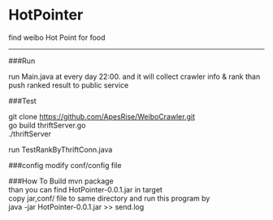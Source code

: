 HotPointer
==========

find weibo Hot Point for food

---

###Run

run Main.java at every day 22:00. and it will collect crawler info & rank than push ranked result to public service

###Test

git clone https://github.com/ApesRise/WeiboCrawler.git  
go build thriftServer.go  
./thriftServer  
  
run TestRankByThriftConn.java  

###config
modify conf/config file

###How To Build
mvn package  
than you can find HotPointer-0.0.1.jar in target  
copy jar,conf/ file to same directory and run this program by   
java -jar HotPointer-0.0.1.jar >> send.log
